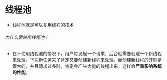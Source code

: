 # 线程池

- 线程池就是可以复用线程的技术

###### 为什么要使用线程池？

- 在不使用线程池的情况下，用户每发起一个请求，后台就需要创建一个新线程来处理，下次新任务来了肯定又要创建新线程来处理，而创建新线程的开销是很大的，并且请求过多时，肯定会产生大量的线程出来，这样会**严重影响系统的性能**。

  

